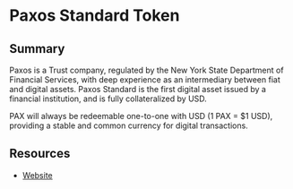 # Paxos Standard Token

## Summary

Paxos is a Trust company, regulated by the New York State Department of Financial Services, with deep experience as an intermediary between fiat and digital assets. Paxos Standard is the first digital asset issued by a financial institution, and is fully collateralized by USD.

PAX will always be redeemable one-to-one with USD (1 PAX = $1 USD), providing a stable and common currency for digital transactions.

## Resources

* [Website](https://www.paxos.com/standard/)
